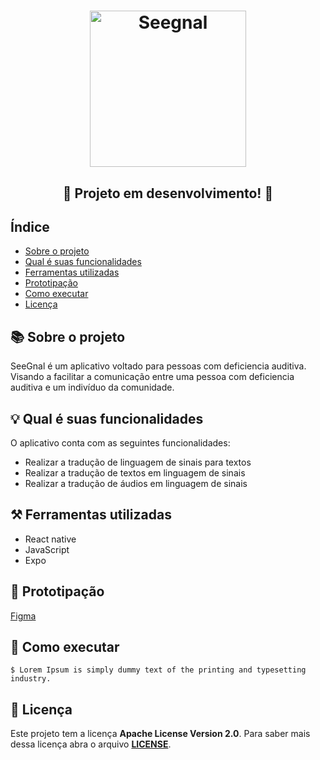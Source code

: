 <h1 align="center">
  <img alt="Seegnal" title="Seegnal" src="https://media.discordapp.net/attachments/1050541656820154471/1053782296584536145/image.png?width=456&height=407" width="250" alt="SeeGnal Logo">
</h1>

<h2 align="center">🚧 Projeto em desenvolvimento! 🚧</h2>

<h2>Índice</h2>

- [Sobre o projeto](#-Sobre-o-projeto)
- [Qual é suas funcionalidades](#-Qual-é-suas-funcionalidades)
- [Ferramentas utilizadas](#-Ferramentas-utilizadas)
- [Prototipação](#-Prototipação)
- [Como executar](#-Como-executar)
- [Licença](#-Licença)

<!-- Vamos colocar um GIF -->
<!-- <h1 align="center">
  <img alt="Parque Tecnológico" title="Parque Tecnológico" src="https://cdn.discordapp.com/attachments/900946220971868193/1050926126115082280/logo.png">
</h1> -->

<h2>📚 Sobre o projeto</h2>

SeeGnal é um aplicativo voltado para pessoas com deficiencia auditiva. Visando a facilitar a comunicação entre uma pessoa com deficiencia auditiva e um indivíduo da comunidade.

<h2>💡 Qual é suas funcionalidades</h2>

O aplicativo conta com as seguintes funcionalidades:
  * Realizar a tradução de linguagem de sinais para textos
  * Realizar a tradução de textos em linguagem de sinais
  * Realizar a tradução de áudios em linguagem de sinais 

<h2>⚒️ Ferramentas utilizadas</h2>

- React native
- JavaScript
- Expo

<h2>📱 Prototipação </h2>

[Figma](https://www.figma.com/file/ErVfpTLLmZyty9clwxuOcm/Untitled?node-id=0%3A1&t=k3rPqphxCYBYl5C2-1)

<h2>🏁 Como executar</h2>

```shell
$ Lorem Ipsum is simply dummy text of the printing and typesetting industry.
```

<h2>📖 Licença</h2>

Este projeto tem a licença **Apache License Version 2.0**. Para saber mais dessa
licença abra o arquivo **[LICENSE](./LICENSE)**.
